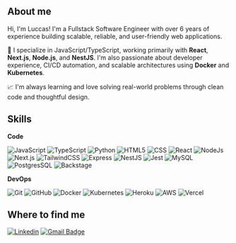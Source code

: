 
## About me 

Hi, I'm Luccas! I'm a Fullstack Software Engineer with over 6 years of experience building scalable, reliable, and user-friendly web applications.

🔧 I specialize in JavaScript/TypeScript, working primarily with **React**, **Next.js**, **Node.js**, and **NestJS**. I'm also passionate about developer experience, CI/CD automation, and scalable architectures using **Docker** and **Kubernetes**.

📈 I'm always learning and love solving real-world problems through clean code and thoughtful design.

## Skills

**Code**

![JavaScript](https://img.shields.io/badge/-JavaScript-333333?style=flat&logo=javascript)
![TypeScript](https://img.shields.io/badge/-TypeScript-333333?style=flat&logo=typescript)
![Python](https://img.shields.io/badge/-Python-333333?style=flat&logo=python)
![HTML5](https://img.shields.io/badge/-HTML5-333333?style=flat&logo=HTML5)
![CSS](https://img.shields.io/badge/-CSS-333333?style=flat&logo=CSS&logoColor=1572B6)
![React](https://img.shields.io/badge/-React-333333?style=flat&logo=react)
![NodeJs](https://img.shields.io/badge/-NodeJs-333333?style=flat&logo=nodedotjs)
![Next.js](https://img.shields.io/badge/-Next.js-333333?style=flat&logo=next.js)
![TailwindCSS](https://img.shields.io/badge/-TailwindCSS-333333?style=flat&logo=tailwind-css)
![Express](https://img.shields.io/badge/-Express-333333?style=flat&logo=express)
![NestJS](https://img.shields.io/badge/-NestJS-333333?style=flat&logo=nestjs)
![Jest](https://img.shields.io/badge/-Jest-333333?style=flat&logo=jest)
![MySQL](https://img.shields.io/badge/-MySQL-333333?style=flat&logo=mysql)
![PostgresSQL](https://img.shields.io/badge/-PostgresSQL-333333?style=flat&logo=postgresql)
![Backstage](https://img.shields.io/badge/-Backstage-333333?style=flat&logo=backstage)


**DevOps**

![Git](https://img.shields.io/badge/-Git-333333?style=flat&logo=git)
![GitHub](https://img.shields.io/badge/-GitHub-333333?style=flat&logo=github)
![Docker](https://img.shields.io/badge/-Docker-333333?style=flat&logo=docker)
![Kubernetes](https://img.shields.io/badge/-Kubernetes-333333?style=flat&logo=kubernetes)
![Heroku](https://img.shields.io/badge/-Heroku-333333?style=flat&logo=heroku)
![AWS](https://img.shields.io/badge/-AWS-333333?style=flat&logo=amazon-aws)
![Vercel](https://img.shields.io/badge/-Vercel-333333?style=flat&logo=vercel)



## Where to find me

[![Linkedin](https://img.shields.io/badge/-luccas-blue?style=flat-square&logo=Linkedin&logoColor=white&link=https://www.linkedin.com/in/luccas-mantuano/)](https://www.linkedin.com/in/luccas-mantuano/)
[![Gmail Badge](https://img.shields.io/badge/-luccasmtxr@gmail.com-006bed?style=flat-square&logo=Gmail&logoColor=white&link=mailto:luccasmtxr@gmail.com)](mailto:luccasmtxr@gmail.com)
